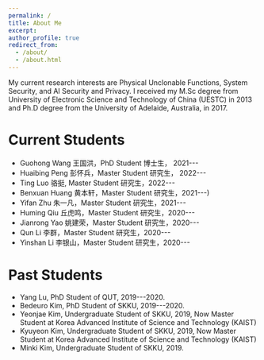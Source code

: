 ```yaml
---
permalink: /
title: About Me
excerpt: 
author_profile: true
redirect_from: 
  - /about/
  - /about.html
---
```


My current research interests are Physical Unclonable Functions, System Security, and AI Security and Privacy. I received  my  M.Sc  degree  from University of Electronic Science and Technology of China (UESTC) in 2013 and Ph.D degree from the University of Adelaide, Australia, in 2017. 

Current Students
======

* Guohong Wang 王国洪，PhD Student 博士生， 2021---
* Huaibing Peng 彭怀兵，Master Student 研究生， 2022---
* Ting Luo 骆挺, Master Student 研究生，2022---
* Benxuan Huang 黄本轩，Master Student 研究生，2021---)
* Yifan Zhu 朱一凡，Master Student 研究生，2021---
* Huming Qiu 丘虎鸣，Master Student 研究生，2020---
* Jianrong Yao 姚建荣，Master Student 研究生，2020---
* Qun Li 李群，Master Student 研究生，2020---
* Yinshan Li 李银山，Master Student 研究生，2020---

Past Students
======
* Yang Lu, PhD Student of QUT, 2019---2020.
* Bedeuro Kim, PhD Student of SKKU, 2019---2020.
* Yeonjae Kim, Undergraduate Student of SKKU, 2019, Now Master Student at Korea Advanced Institute of Science and Technology (KAIST)
* Kyuyeon Kim, Undergraduate Student of SKKU, 2019, Now Master Student at Korea Advanced Institute of Science and Technology (KAIST)
* Minki Kim, Undergraduate Student of SKKU, 2019.


